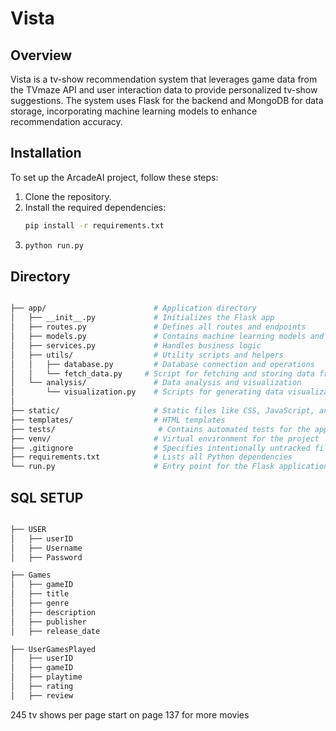 # Vista

## Overview
Vista is a tv-show recommendation system that leverages game data from the TVmaze API and user interaction data to provide personalized tv-show suggestions. The system uses Flask for the backend and MongoDB for data storage, incorporating machine learning models to enhance recommendation accuracy.

## Installation
To set up the ArcadeAI project, follow these steps:
1. Clone the repository.
2. Install the required dependencies:
   ```bash
   pip install -r requirements.txt
   ```
3. ```bash
   python run.py
   ```

## Directory
```bash

├── app/                        # Application directory
│   ├── __init__.py             # Initializes the Flask app
│   ├── routes.py               # Defines all routes and endpoints
│   ├── models.py               # Contains machine learning models and data processing
│   ├── services.py             # Handles business logic
│   ├── utils/                  # Utility scripts and helpers
│   │   ├── database.py         # Database connection and operations
│   │   └── fetch_data.py     # Script for fetching and storing data from RAWG API
│   └── analysis/               # Data analysis and visualization
│       └── visualization.py    # Scripts for generating data visualizations
│
├── static/                     # Static files like CSS, JavaScript, and images
├── templates/                  # HTML templates
├── tests/                       # Contains automated tests for the application
├── venv/                       # Virtual environment for the project
├── .gitignore                  # Specifies intentionally untracked files to ignore
├── requirements.txt            # Lists all Python dependencies
└── run.py                      # Entry point for the Flask application
```


## SQL SETUP

```bash

├── USER               
│   ├── userID    
│   ├── Username   
│   ├── Password 

├── Games                      
│   ├── gameID            
│   ├── title              
│   ├── genre            
│   ├── description             
│   ├── publisher
│   ├── release_date

├── UserGamesPlayed                     
│   ├── userID            
│   ├── gameID          
│   ├── playtime            
│   ├── rating      
│   ├── review
```

245 tv shows per page
start on page 137 for more movies
